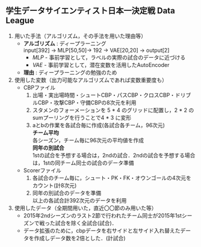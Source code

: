 ## 学生データサイエンティスト日本一決定戦 Data League

1. 用いた手法（アルゴリズム，その手法を用いた理由等）  
	* **アルゴリズム** : ディープラーニング  
	input[392] → MLP[50,50]→ 192 → VAE[20,20] → output[2]
		* *MLP* - 事前学習として，ラベルの実際の試合のデータに近づける
		* *VAE* - 事前学習として，潜在変数を活用したAutoEncoder
	* **理由** : ディープラーニングの勉強のため
2.  使用した変数（出力可能なアルゴリズムであれば変数重要度も）
	* CBPファイル
		1. 出場・実出場時間・シュートCBP・パスCBP・クロスCBP・ドリブルCBP・攻撃CBP・守備CBPの8次元を利用
		1. スタメンのフォーメーションを 5 * 4 のグリッドに配置し，2 * 2 のsumプーリングを行うことで4 * 3 に変形
		1. aとbの作業を各試合毎に作成(各試合各チーム，96次元)  
			**チーム平均**  
			各シーズン，チーム毎に96次元の平均値を作成  
			**同年の別試合**  
			1stの試合を予想する場合は，2ndの試合．2ndの試合を予想する場合は，1stの同チーム同士の試合のデータ準備
	* Scorerファイル  
		1. 各試合のチーム毎に，シュート・PK・FK・オウンゴールの4次元をカウント(計8次元)
		1. 同年の別試合のデータを準備  
	以上の各試合計392次元のデータを利用  
3. 使用したデータ（全期間用いた，直近〇〇節のみ用いた等）
	* 2015年2ndシーズンのラスト2節で行われたチーム同士が2015年1stシーズンで戦った試合を除く全試合(試合)．
	* データ拡張のために，cbpデータを右サイドと左サイド入れ替えたデータを作成しデータ数を2倍とした．(計試合)
